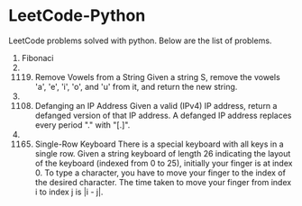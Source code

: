 # LeetCode-Python
LeetCode problems solved with python. Below are the list of problems.

1. Fibonaci
2. 1119. Remove Vowels from a String
	Given a string S, remove the vowels 'a', 'e', 'i', 'o', and 'u' from it, and return the new string.
3. 1108. Defanging an IP Address
	Given a valid (IPv4) IP address, return a defanged version of that IP address.
	A defanged IP address replaces every period "." with "[.]".
4. 1165. Single-Row Keyboard
	There is a special keyboard with all keys in a single row.
	Given a string keyboard of length 26 indicating the layout of the keyboard (indexed from 0 to 25), 	initially your finger is at index 0. To type a character, you have to move your finger to the index 	of the desired character. The time taken to move your finger from index i to index j is |i - j|.

